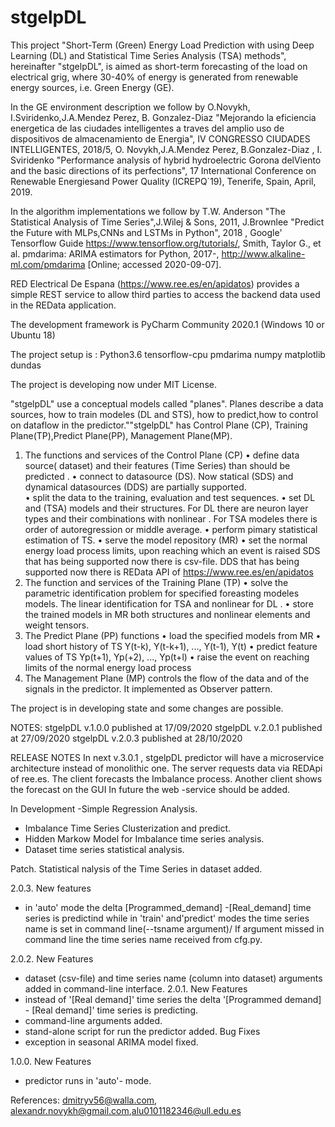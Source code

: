 # stgelpDL
This project "Short-Term (Green) Energy Load Prediction with using Deep Learning (DL) and Statistical Time Series Analysis (TSA) methods", hereinafter "stgelpDL", 
is aimed  as short-term forecasting of the load on electrical grig, where 30-40% of energy is generated from renewable energy sources, i.e. Green Energy (GE). 

In the GE environment description we follow by  O.Novykh, I.Sviridenko,J.A.Mendez Perez, B. Gonzalez-Diaz "Mejorando la eficiencia 
energetica de las ciudades intelligentes a traves del amplio uso de dispositivos de almacenamiento de Energia", IV CONGRESSO 
CIUDADES INTELLIGENTES, 2018/5, O. Novykh,J.A.Mendez Perez, B.Gonzalez-Diaz , I. Sviridenko "Performance analysis of hybrid 
hydroelectric Gorona delViento and the basic directions of its perfections", 17 International Conference on Renewable Energiesand Power 
Quality (ICREPQ`19),  Tenerife, Spain, April, 2019. 

In the algorithm implementations we follow by T.W. Anderson "The Statistical Analysis of Time Series",J.Wilej & Sons, 2011, 
J.Brownlee "Predict the Future with MLPs,CNNs and LSTMs in Python", 2018 ,  Google' Tensorflow Guide https://www.tensorflow.org/tutorials/,
Smith, Taylor G., et al. pmdarima: ARIMA estimators for Python, 2017-, http://www.alkaline-ml.com/pmdarima [Online; accessed 2020-09-07].

RED Electrical De Espana (https://www.ree.es/en/apidatos) provides a simple REST service to allow third parties to access the backend data used 
in the REData application. 


The development framework is PyCharm Community 2020.1 (Windows 10 or Ubuntu 18)

The project setup is :
Python3.6
tensorflow-cpu
pmdarima
numpy
matplotlib
dundas

The project is developing now under MIT License.

"stgelpDL" use a conceptual models called "planes". Planes describe a data sources, how to train modeles (DL and STS), how to predict,how to control on dataflow 
in the predictor.""stgelpDL" has Control Plane (CP), Training Plane(TP),Predict Plane(PP), Management Plane(MP).
1. The functions and services of the Control Plane (CP)
• define data source( dataset) and their features (Time Series) than should be predicted .
• connect to datasource (DS). Now statical (SDS) and dynamical datasources (DDS) are partially supported.  
• split the data to the training, evaluation and test sequences.
• set DL and  (TSA) models and their structures.
For DL there are neuron layer types and their combinations with nonlinear . For TSA modeles there is order of autoregression or middle average.
• perform pimary statistical estimation of TS.
• serve the model repository (MR)
• set the normal energy load process limits, upon reaching which an event  is raised
SDS that has being supported now there is csv-file.
DDS that has being supported now there is REData API of https://www.ree.es/en/apidatos
2. The function and services of the Training Plane (TP)
• solve the parametric identification problem for specified foreasting modeles models. The linear identification for TSA and nonlinear for DL .
• store the trained models in MR both structures and nonlinear elements and weight tensors.
3. The Predict Plane (PP) functions
• load the specified models from MR
• load short history of TS Y(t-k), Y(t-k+1), ..., Y(t-1), Y(t)
• predict feature values of TS Yp(t+1), Yp(+2), ..., Yp(t+l)
• raise the event on reaching limits of the normal energy load process
4. The Management Plane (MP) controls the flow of the data and of the signals in the predictor. It implemented as Observer pattern. 

The project is in developing state and some changes are  possible.

NOTES:
stgelpDL v.1.0.0 published at 17/09/2020
stgelpDL v.2.0.1 published at 27/09/2020
stgelpDL v.2.0.3 published at 28/10/2020

RELEASE NOTES
In next v.3.0.1 , stgelpDL predictor will have a microservice architecture instead of monolithic one.
The server requests data via REDApi of ree.es.
The client forecasts the Imbalance process.
Another client shows the forecast on the GUI
In future the web -service should be added.

In Development
-Simple Regression Analysis.
- Imbalance Time Series Clusterization and predict.
- Hidden Markow Model for Imbalance time series analysis.
- Dataset time series statistical analysis.

Patch. Statistical nalysis of the Time Series in dataset added.
 
2.0.3.
New features
- in 'auto' mode the delta [Programmed_demand] -[Real_demand] time series is predictind while in 'train' and'predict' modes the time series name is set in command line(--tsname argument)/ If argument missed in command line the time series name received from cfg.py.

2.0.2.
New Features
- dataset (csv-file) and time series name (column into dataset) arguments added in command-line interface.
2.0.1.
New Features
- instead of '[Real demand]' time series the delta '[Programmed demand] - [Real demand]' time series is predicting.
- command-line arguments added.
- stand-alone script for run the predictor added.
Bug Fixes
- exception in seasonal ARIMA model fixed.

1.0.0.
New Features
- predictor runs in 'auto'- mode.











References:  dmitryv56@walla.com, alexandr.novykh@gmail.com,alu0101182346@ull.edu.es
